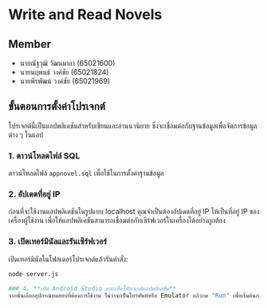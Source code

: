 # Write and Read Novels

## Member
- นายณัฐวุฒิ วัฒนมาลา (65021600)
- นายนฤพนธ์ วงค์ชัย (65021824)
- นายพีรพัฒน์ วงค์ชัย (65021969)

## ขั้นตอนการตั้งค่าโปรเจกต์

โปรเจกต์นี้เป็นแอปพลิเคชันสำหรับเขียนและอ่านนวนิยาย ซึ่งจะเชื่อมต่อกับฐานข้อมูลเพื่อจัดการข้อมูลต่าง ๆ ในแอป

### 1. ดาวน์โหลดไฟล์ SQL
ดาวน์โหลดไฟล์ `appnovel.sql` เพื่อใช้ในการตั้งค่าฐานข้อมูล

### 2. อัปเดตที่อยู่ IP
ก่อนที่จะใช้งานแอปพลิเคชันในรูปแบบ localhost คุณจำเป็นต้องอัปเดตที่อยู่ IP ให้เป็นที่อยู่ IP ของเครื่องผู้ใช้งาน เพื่อให้แอปพลิเคชันสามารถเชื่อมต่อกับเซิร์ฟเวอร์ในเครื่องได้อย่างถูกต้อง

### 3. เปิดเทอร์มินัลและรันเซิร์ฟเวอร์
เปิดเทอร์มินัลในโฟลเดอร์โปรเจกต์แล้วรันคำสั่ง:
```bash
node server.js

### 4. **เปิด Android Studio และเปิดโปรเจกต์แอปพลิเคชัน**
จากนั้นเลือกอุปกรณ์ทดสอบที่ต้องการใช้งาน ไม่ว่าจะเป็นโทรศัพท์หรือ Emulator แล้วกด "Run" เพื่อเริ่มต้นการทำงานของแอปพลิเคชัน
